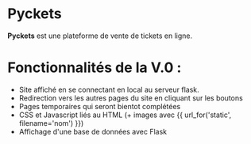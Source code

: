 # Pyckets

**Pyckets** est une plateforme de vente de tickets en ligne.

# Fonctionnalités de la V.0 : 

- Site affiché en se connectant en local au serveur flask.
- Redirection vers les autres pages du site en cliquant sur les boutons
- Pages temporaires qui seront bientot complétées
- CSS et Javascript liés au HTML (+ images avec {{ url_for('static', filename='nom') }})
- Affichage d'une base de données avec Flask